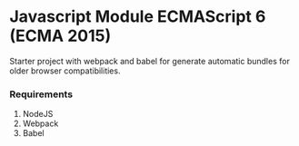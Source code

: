 # Javascript Module ECMAScript 6 (ECMA 2015)
Starter project with webpack and babel for generate automatic bundles for older browser compatibilities.

### Requirements
1. NodeJS 
2. Webpack
3. Babel
